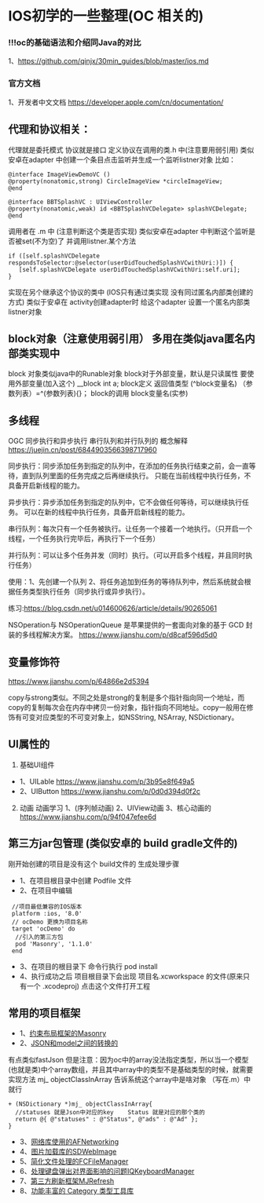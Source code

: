 # IOS初学的一些整理(OC 相关的)
### !!!oc的基础语法和介绍同Java的对比
1、https://github.com/qinjx/30min_guides/blob/master/ios.md

### 官方文档
1、开发者中文文档 https://developer.apple.com/cn/documentation/



## 代理和协议相关：
  代理就是委托模式 协议就是接口
  定义协议在调用的类.h  中(注意要用弱引用)   类似安卓在adapter 中创建一个条目点击监听并生成一个监听listner对象
  比如：
```  IOS
@interface ImageViewDemoVC ()
@property(nonatomic,strong) CircleImageView *circleImageView;
@end

@interface BBTSplashVC : UIViewController
@property(nonatomic,weak) id <BBTSplashVCDelegate> splashVCDelegate;
@end
```

  调用者在 .m 中 (注意判断这个类是否实现)   类似安卓在adapter 中判断这个监听是否被set(不为空)了 并调用listner.某个方法
```  IOS
if ([self.splashVCDelegate respondsToSelector:@selector(userDidTouchedSplashVCwithUri:)]) {
   [self.splashVCDelegate userDidTouchedSplashVCwithUri:self.uri];
}
```
  实现在另个继承这个协议的类中 (IOS只有通过类实现 没有同过匿名内部类创建的方式) 类似于安卓在 activity创建adapter时 给这个adapter 设置一个匿名内部类listner对象


##  block对象（注意使用弱引用）  多用在类似java匿名内部类实现中

  block 对象类似java中的Runable对象  block对于外部变量，默认是只读属性 要使用外部变量(加入这个) __block int a;
  block定义    返回值类型 (^block变量名) （参数列表）=^(参数列表){}；
  block的调用  block变量名(实参)


## 多线程
OGC 同步执行和异步执行 串行队列和并行队列的
概念解释 https://juejin.cn/post/6844903566398717960

同步执行：同步添加任务到指定的队列中，在添加的任务执行结束之前，会一直等待，直到队列里面的任务完成之后再继续执行。
        只能在当前线程中执行任务，不具备开启新线程的能力。

异步执行：异步添加任务到指定的队列中，它不会做任何等待，可以继续执行任务。
        可以在新的线程中执行任务，具备开启新线程的能力。

串行队列：每次只有一个任务被执行。让任务一个接着一个地执行。（只开启一个线程，一个任务执行完毕后，再执行下一个任务）

并行队列：可以让多个任务并发（同时）执行。（可以开启多个线程，并且同时执行任务）

使用：1、先创建一个队列 2、将任务追加到任务的等待队列中，然后系统就会根据任务类型执行任务（同步执行或异步执行）。


练习:https://blog.csdn.net/u014600626/article/details/90265061

NSOperation与 NSOperationQueue 是苹果提供的一套面向对象的基于 GCD 封装的多线程解决方案。
https://www.jianshu.com/p/d8caf596d5d0

## 变量修饰符
https://www.jianshu.com/p/64866e2d5394

copy与strong类似。不同之处是strong的复制是多个指针指向同一个地址，而copy的复制每次会在内存中拷贝一份对象，指针指向不同地址。copy一般用在修饰有可变对应类型的不可变对象上，如NSString, NSArray, NSDictionary。

## UI属性的
1. 基础UI组件
+ 1、UILable   https://www.jianshu.com/p/3b95e8f649a5
+ 2、UIButton  https://www.jianshu.com/p/0d0d394d0f2c

2. 动画
动画学习  1、(序列帧动画) 2、UIView动画 3、核心动画的
https://www.jianshu.com/p/94f047efee6d

## 第三方jar包管理 (类似安卓的 build gradle文件的)
刚开始创建的项目是没有这个 build文件的 生成处理步骤
+ 1、在项目根目录中创建  Podfile 文件
+ 2、在项目中编辑
```  IOS
 //项目最低兼容的IOS版本
 platform :ios, '8.0'
 // ocDemo 更换为项目名称
 target 'ocDemo' do
  //引入的第三方包
  pod 'Masonry', '1.1.0'
 end
```
+ 3、在项目的根目录下 命令行执行 pod install
+ 4、执行成功之后 项目根目录下会出现  项目名.xcworkspace  的文件(原来只有一个 .xcodeproj)   点击这个文件打开工程

## 常用的项目框架
+ 1、[约束布局框架的Masonry](https://github.com/SnapKit/Masonry)
+ 2、[JSON和model之间的转换的](https://github.com/CoderMJLee/MJExtension)

有点类似fastJson 但是注意：因为oc中的array没法指定类型，所以当一个模型(也就是类)中个array数组，并且其中array中的类型不是基础类型的时候，就需要实现方法  mj_ objectClassInArray  告诉系统这个array中是啥对象 （写在.m）中就行
```  IOS
+ (NSDictionary *)mj_ objectClassInArray{
  //statuses 就是Json中对应的key    Status 就是对应的那个类的
  return @{ @"statuses" : @"Status", @"ads" : @"Ad" };
}
```
+ 3、[网络库使用的AFNetworking](https://github.com/AFNetworking/AFNetworking)
+ 4、[图片加载库的SDWebImage](https://github.com/SDWebImage/SDWebImage)
+ 5、[简化文件处理的FCFileManager](https://github.com/fabiocaccamo/FCFileManager)
+ 6、[处理键盘弹出对界面影响的问题IQKeyboardManager](https://github.com/hackiftekhar/IQKeyboardManager)
+ 7、[第三方刷新框架MJRefresh](https://github.com/CoderMJLee/MJRefresh)
+ 8、[功能丰富的 Category 类型工具库](https://github.com/ibireme/YYCategories)
